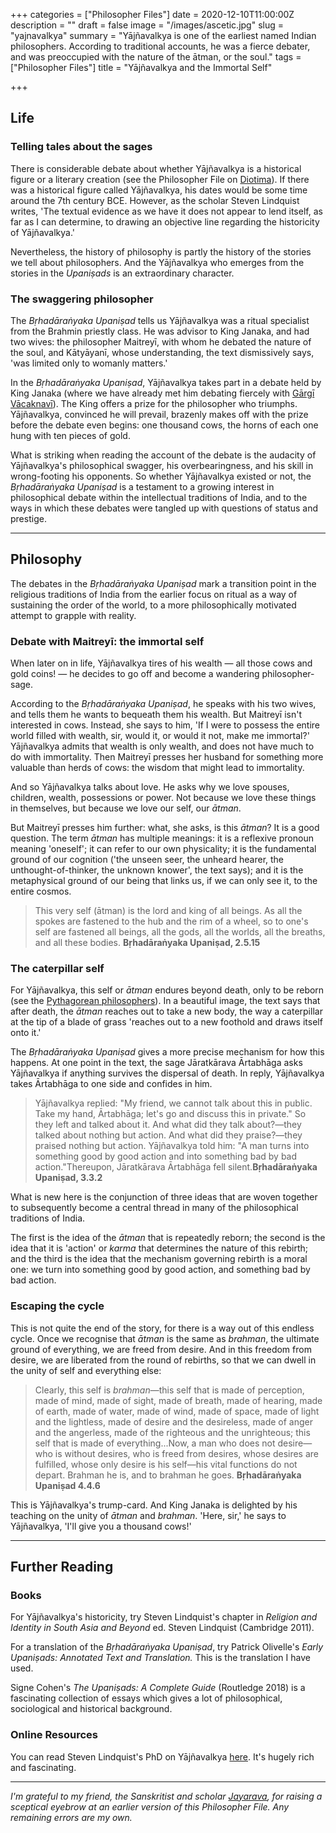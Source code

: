 +++
categories = ["Philosopher Files"]
date = 2020-12-10T11:00:00Z
description = ""
draft = false
image = "/images/ascetic.jpg"
slug = "yajnavalkya"
summary = "Yājñavalkya is one of the earliest named Indian philosophers. According to traditional accounts, he was a fierce debater, and was preoccupied with the nature of the ātman, or the soul."
tags = ["Philosopher Files"]
title = "Yājñavalkya and the Immortal Self"

+++


## **Life**

### Telling tales about the sages

There is considerable debate about whether Yājñavalkya is a historical figure or a literary creation (see the Philosopher File on [Diotima](/diotima)). If there was a historical figure called Yājñavalkya, his dates would be some time around the 7th century BCE. However, as the scholar Steven Lindquist writes, 'The textual evidence as we have it does not appear to lend itself, as far as I can determine, to drawing an objective line regarding the historicity of Yājñavalkya.'

Nevertheless, the history of philosophy is partly the history of the stories we tell about philosophers. And the Yājñavalkya who emerges from the stories in the _Upaniṣads_ is an extraordinary character.

### The swaggering philosopher

The _Bṛhadāraṅyaka Upaniṣad_ tells us Yājñavalkya was a ritual specialist from the Brahmin priestly class. He was advisor to King Janaka, and had two wives: the philosopher Maitreyī, with whom he debated the nature of the soul, and Kātyāyanī, whose understanding, the text dismissively says, 'was limited only to womanly matters.'

In the _Bṛhadāraṅyaka Upaniṣad_, Yājñavalkya takes part in a debate held by King Janaka (where we have already met him debating fiercely with [Gārgī Vācaknavī](/gargi)). The King offers a prize for the philosopher who triumphs. Yājñavalkya, convinced he will prevail, brazenly makes off with the prize before the debate even begins: one thousand cows, the horns of each one hung with ten pieces of gold.

What is striking when reading the account of the debate is the audacity of Yājñavalkya's philosophical swagger, his overbearingness, and his skill in wrong-footing his opponents. So whether Yājñavalkya existed or not, the _Bṛhadāraṅyaka Upaniṣad_ is a testament to a growing interest in philosophical debate within the intellectual traditions of India, and to the ways in which these debates were tangled up with questions of status and prestige.

---

## **Philosophy**

The debates in the _Bṛhadāraṅyaka Upaniṣad_ mark a transition point in the religious traditions of India from the earlier focus on ritual as a way of sustaining the order of the world, to a more philosophically motivated attempt to grapple with reality.

### **Debate with Maitreyī: the immortal self**

When later on in life, Yājñavalkya tires of his wealth — all those cows and gold coins! — he decides to go off and become a wandering philosopher-sage.

According to the _Bṛhadāraṅyaka Upaniṣad_, he speaks with his two wives, and tells them he wants to bequeath them his wealth. But Maitreyī isn't interested in cows. Instead, she says to him, 'If I were to possess the entire world filled with wealth, sir, would it, or would it not, make me immortal?' Yājñavalkya admits that wealth is only wealth, and does not have much to do with immortality. Then Maitreyī presses her husband for something more valuable than herds of cows: the wisdom that might lead to immortality.

And so Yājñavalkya talks about love. He asks why we love spouses, children, wealth, possessions or power. Not because we love these things in themselves, but because we love our self, our _ātman_.

But Maitreyī presses him further: what, she asks, is this _ātman_? It is a good question. The term _ātman_ has multiple meanings: it is a reflexive pronoun meaning 'oneself'; it can refer to our own physicality; it is the fundamental ground of our cognition ('the unseen seer, the unheard hearer, the unthought-of-thinker, the unknown knower', the text says); and it is the metaphysical ground of our being that links us, if we can only see it, to the entire cosmos.

> This very self (ātman) is the lord and king of all beings. As all the spokes are fastened to the hub and the rim of a wheel, so to one's self are fastened all beings, all the gods, all the worlds, all the breaths, and all these bodies. **Bṛhadāraṅyaka Upaniṣad, 2.5.15**

### The caterpillar self

For Yājñavalkya, this self or _ātman_ endures beyond death, only to be reborn (see the [Pythagorean philosophers](/pythagoras)). In a beautiful image, the text says that after death, the _ātman_ reaches out to take a new body, the way a caterpillar at the tip of a blade of grass 'reaches out to a new foothold and draws itself onto it.'

The _Bṛhadāraṅyaka Upaniṣad_ gives a more precise mechanism for how this happens. At one point in the text, the sage Jāratkārava Ārtabhāga asks Yājñavalkya if anything survives the dispersal of death. In reply, Yājñavalkya takes Ārtabhāga to one side and confides in him.

> Yājñavalkya replied: "My friend, we cannot talk about this in public. Take my hand, Ārtabhāga; let's go and discuss this in private." So they left and talked about it. And what did they talk about?—they talked about nothing but action. And what did they praise?—they praised nothing but action. Yājñavalkya told him: "A man turns into something good by good action and into something bad by bad action."Thereupon, Jāratkārava Ārtabhāga fell silent.**Bṛhadāraṅyaka Upaniṣad, 3.3.2**

What is new here is the conjunction of three ideas that are woven together to subsequently become a central thread in many of the philosophical traditions of India.

The first is the idea of the _ātman_ that is repeatedly reborn; the second is the idea that it is 'action' or _karma_ that determines the nature of this rebirth; and the third is the idea that the mechanism governing rebirth is a moral one: we turn into something good by good action, and something bad by bad action.

### Escaping the cycle

This is not quite the end of the story, for there is a way out of this endless cycle. Once we recognise that _ātman_ is the same as _brahman_, the ultimate ground of everything, we are freed from desire. And in this freedom from desire, we are liberated from the round of rebirths, so that we can dwell in the unity of self and everything else:

> Clearly, this self is _brahman_—this self that is made of perception, made of mind, made of sight, made of breath, made of hearing, made of earth, made of water, made of wind, made of space, made of light and the lightless, made of desire and the desireless, made of anger and the angerless, made of the righteous and the unrighteous; this self that is made of everything...Now, a man who does not desire—who is without desires, who is freed from desires, whose desires are fulfilled, whose only desire is his self—his vital functions do not depart. Brahman he is, and to brahman he goes. **Bṛhadāraṅyaka Upaniṣad 4.4.6**

This is Yājñavalkya's trump-card. And King Janaka is delighted by his teaching on the unity of _ātman_ and _brahman_. 'Here, sir,' he says to Yājñavalkya, 'I'll give you a thousand cows!'

---

## **Further Reading**

### **Books**

For Yājñavalkya's historicity, try Steven Lindquist's chapter in _Religion and Identity in South Asia and Beyond_ ed. Steven Lindquist (Cambridge 2011).

For a translation of the _Bṛhadāraṅyaka Upaniṣad_, try Patrick Olivelle's _Early Upaniṣads: Annotated Text and Translation._ This is the translation I have used.

Signe Cohen's _The Upaniṣads: A Complete Guide_ (Routledge 2018) is a fascinating collection of essays which gives a lot of philosophical, sociological and historical background.

### **Online Resources**

You can read Steven Lindquist's PhD on Yājñavalkya [here](https://repositories.lib.utexas.edu/handle/2152/2265). It's hugely rich and fascinating.

---

_I'm grateful to my friend, the Sanskritist and scholar_ [_Jayarava_](http://jayarava.blogspot.com/)_, for raising a sceptical eyebrow at an earlier version of this Philosopher File. Any remaining errors are my own._







